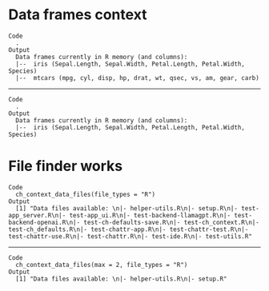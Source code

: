 # Data frames context

    Code
      .
    Output
      Data frames currently in R memory (and columns): 
      |--  iris (Sepal.Length, Sepal.Width, Petal.Length, Petal.Width, Species) 
      |--  mtcars (mpg, cyl, disp, hp, drat, wt, qsec, vs, am, gear, carb)

---

    Code
      .
    Output
      Data frames currently in R memory (and columns): 
      |--  iris (Sepal.Length, Sepal.Width, Petal.Length, Petal.Width, Species)

# File finder works

    Code
      ch_context_data_files(file_types = "R")
    Output
      [1] "Data files available: \n|- helper-utils.R\n|- setup.R\n|- test-app_server.R\n|- test-app_ui.R\n|- test-backend-llamagpt.R\n|- test-backend-openai.R\n|- test-ch-defaults-save.R\n|- test-ch_context.R\n|- test-ch_defaults.R\n|- test-chattr-app.R\n|- test-chattr-test.R\n|- test-chattr-use.R\n|- test-chattr.R\n|- test-ide.R\n|- test-utils.R"

---

    Code
      ch_context_data_files(max = 2, file_types = "R")
    Output
      [1] "Data files available: \n|- helper-utils.R\n|- setup.R"

